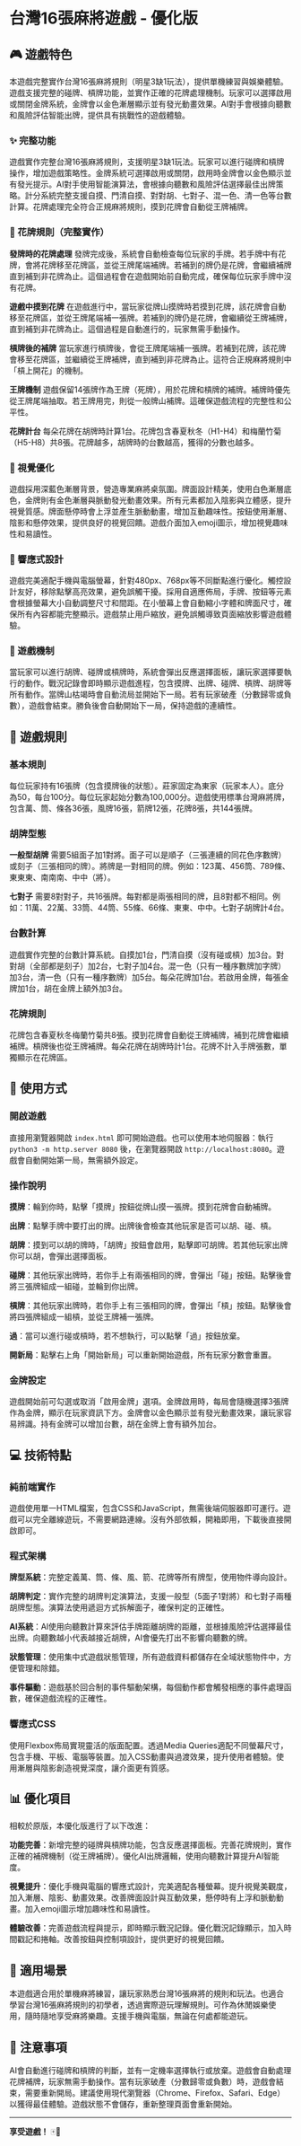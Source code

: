 # 台灣16張麻將遊戲 - 優化版

## 🎮 遊戲特色

本遊戲完整實作台灣16張麻將規則（明星3缺1玩法），提供單機練習與娛樂體驗。遊戲支援完整的碰牌、槓牌功能，並實作正確的花牌處理機制。玩家可以選擇啟用或關閉金牌系統，金牌會以金色漸層顯示並有發光動畫效果。AI對手會根據向聽數和風險評估智能出牌，提供具有挑戰性的遊戲體驗。

### ✨ 完整功能

遊戲實作完整台灣16張麻將規則，支援明星3缺1玩法。玩家可以進行碰牌和槓牌操作，增加遊戲策略性。金牌系統可選擇啟用或關閉，啟用時金牌會以金色顯示並有發光提示。AI對手使用智能演算法，會根據向聽數和風險評估選擇最佳出牌策略。計分系統完整支援自摸、門清自摸、對對胡、七對子、混一色、清一色等台數計算。花牌處理完全符合正規麻將規則，摸到花牌會自動從王牌補牌。

### 🌸 花牌規則（完整實作）

**發牌時的花牌處理**
發牌完成後，系統會自動檢查每位玩家的手牌。若手牌中有花牌，會將花牌移至花牌區，並從王牌尾端補牌。若補到的牌仍是花牌，會繼續補牌直到補到非花牌為止。這個過程會在遊戲開始前自動完成，確保每位玩家手牌中沒有花牌。

**遊戲中摸到花牌**
在遊戲進行中，當玩家從牌山摸牌時若摸到花牌，該花牌會自動移至花牌區，並從王牌尾端補一張牌。若補到的牌仍是花牌，會繼續從王牌補牌，直到補到非花牌為止。這個過程是自動進行的，玩家無需手動操作。

**槓牌後的補牌**
當玩家進行槓牌後，會從王牌尾端補一張牌。若補到花牌，該花牌會移至花牌區，並繼續從王牌補牌，直到補到非花牌為止。這符合正規麻將規則中「槓上開花」的機制。

**王牌機制**
遊戲保留14張牌作為王牌（死牌），用於花牌和槓牌的補牌。補牌時優先從王牌尾端抽取。若王牌用完，則從一般牌山補牌。這確保遊戲流程的完整性和公平性。

**花牌計台**
每朵花牌在胡牌時計算1台。花牌包含春夏秋冬（H1-H4）和梅蘭竹菊（H5-H8）共8張。花牌越多，胡牌時的台數越高，獲得的分數也越多。

### 🎨 視覺優化

遊戲採用深藍色漸層背景，營造專業麻將桌氛圍。牌面設計精美，使用白色漸層底色，金牌則有金色漸層與脈動發光動畫效果。所有元素都加入陰影與立體感，提升視覺質感。牌面懸停時會上浮並產生脈動動畫，增加互動趣味性。按鈕使用漸層、陰影和懸停效果，提供良好的視覺回饋。遊戲介面加入emoji圖示，增加視覺趣味性和易讀性。

### 📱 響應式設計

遊戲完美適配手機與電腦螢幕，針對480px、768px等不同斷點進行優化。觸控設計友好，移除點擊高亮效果，避免誤觸干擾。採用自適應佈局，手牌、按鈕等元素會根據螢幕大小自動調整尺寸和間距。在小螢幕上會自動縮小字體和牌面尺寸，確保所有內容都能完整顯示。遊戲禁止用戶縮放，避免誤觸導致頁面縮放影響遊戲體驗。

### 🎯 遊戲機制

當玩家可以進行胡牌、碰牌或槓牌時，系統會彈出反應選擇面板，讓玩家選擇要執行的動作。戰況記錄會即時顯示遊戲進程，包含摸牌、出牌、碰牌、槓牌、胡牌等所有動作。當牌山枯竭時會自動流局並開始下一局。若有玩家破產（分數歸零或負數），遊戲會結束。勝負後會自動開始下一局，保持遊戲的連續性。

## 🎲 遊戲規則

### 基本規則

每位玩家持有16張牌（包含摸牌後的狀態）。莊家固定為東家（玩家本人）。底分為50，每台100分。每位玩家起始分數為100,000分。遊戲使用標準台灣麻將牌，包含萬、筒、條各36張，風牌16張，箭牌12張，花牌8張，共144張牌。

### 胡牌型態

**一般型胡牌**
需要5組面子加1對將。面子可以是順子（三張連續的同花色序數牌）或刻子（三張相同的牌）。將牌是一對相同的牌。例如：123萬、456筒、789條、東東東、南南南、中中（將）。

**七對子**
需要8對對子，共16張牌。每對都是兩張相同的牌，且8對都不相同。例如：11萬、22萬、33筒、44筒、55條、66條、東東、中中。七對子胡牌計4台。

### 台數計算

遊戲實作完整的台數計算系統。自摸加1台，門清自摸（沒有碰或槓）加3台。對對胡（全部都是刻子）加2台，七對子加4台。混一色（只有一種序數牌加字牌）加3台，清一色（只有一種序數牌）加5台。每朵花牌加1台。若啟用金牌，每張金牌加1台，胡在金牌上額外加3台。

### 花牌規則

花牌包含春夏秋冬梅蘭竹菊共8張。摸到花牌會自動從王牌補牌，補到花牌會繼續補牌。槓牌後也從王牌補牌。每朵花牌在胡牌時計1台。花牌不計入手牌張數，單獨顯示在花牌區。

## 🚀 使用方式

### 開啟遊戲

直接用瀏覽器開啟 `index.html` 即可開始遊戲。也可以使用本地伺服器：執行 `python3 -m http.server 8080` 後，在瀏覽器開啟 `http://localhost:8080`。遊戲會自動開始第一局，無需額外設定。

### 操作說明

**摸牌**：輪到你時，點擊「摸牌」按鈕從牌山摸一張牌。摸到花牌會自動補牌。

**出牌**：點擊手牌中要打出的牌。出牌後會檢查其他玩家是否可以胡、碰、槓。

**胡牌**：摸到可以胡的牌時，「胡牌」按鈕會啟用，點擊即可胡牌。若其他玩家出牌你可以胡，會彈出選擇面板。

**碰牌**：其他玩家出牌時，若你手上有兩張相同的牌，會彈出「碰」按鈕。點擊後會將三張牌組成一組碰，並輪到你出牌。

**槓牌**：其他玩家出牌時，若你手上有三張相同的牌，會彈出「槓」按鈕。點擊後會將四張牌組成一組槓，並從王牌補一張牌。

**過**：當可以進行碰或槓時，若不想執行，可以點擊「過」按鈕放棄。

**開新局**：點擊右上角「開始新局」可以重新開始遊戲，所有玩家分數會重置。

### 金牌設定

遊戲開始前可勾選或取消「啟用金牌」選項。金牌啟用時，每局會隨機選擇3張牌作為金牌，顯示在玩家資訊下方。金牌會以金色顯示並有發光動畫效果，讓玩家容易辨識。持有金牌可以增加台數，胡在金牌上會有額外加台。

## 💻 技術特點

### 純前端實作

遊戲使用單一HTML檔案，包含CSS和JavaScript，無需後端伺服器即可運行。遊戲可以完全離線遊玩，不需要網路連線。沒有外部依賴，開箱即用，下載後直接開啟即可。

### 程式架構

**牌型系統**：完整定義萬、筒、條、風、箭、花牌等所有牌型，使用物件導向設計。

**胡牌判定**：實作完整的胡牌判定演算法，支援一般型（5面子1對將）和七對子兩種胡牌型態。演算法使用遞迴方式拆解面子，確保判定的正確性。

**AI系統**：AI使用向聽數計算來評估手牌距離胡牌的距離，並根據風險評估選擇最佳出牌。向聽數越小代表越接近胡牌，AI會優先打出不影響向聽數的牌。

**狀態管理**：使用集中式遊戲狀態管理，所有遊戲資料都儲存在全域狀態物件中，方便管理和除錯。

**事件驅動**：遊戲基於回合制的事件驅動架構，每個動作都會觸發相應的事件處理函數，確保遊戲流程的正確性。

### 響應式CSS

使用Flexbox佈局實現靈活的版面配置。透過Media Queries適配不同螢幕尺寸，包含手機、平板、電腦等裝置。加入CSS動畫與過渡效果，提升使用者體驗。使用漸層與陰影創造視覺深度，讓介面更有質感。

## 📊 優化項目

相較於原版，本優化版進行了以下改進：

**功能完善**：新增完整的碰牌與槓牌功能，包含反應選擇面板。完善花牌規則，實作正確的補牌機制（從王牌補牌）。優化AI出牌邏輯，使用向聽數計算提升AI智能度。

**視覺提升**：優化手機與電腦的響應式設計，完美適配各種螢幕。提升視覺美觀度，加入漸層、陰影、動畫效果。改善牌面設計與互動效果，懸停時有上浮和脈動動畫。加入emoji圖示增加趣味性和易讀性。

**體驗改善**：完善遊戲流程與提示，即時顯示戰況記錄。優化戰況記錄顯示，加入時間戳記和捲軸。改善按鈕與控制項設計，提供更好的視覺回饋。

## 🎯 適用場景

本遊戲適合用於單機麻將練習，讓玩家熟悉台灣16張麻將的規則和玩法。也適合學習台灣16張麻將規則的初學者，透過實際遊玩理解規則。可作為休閒娛樂使用，隨時隨地享受麻將樂趣。支援手機與電腦，無論在何處都能遊玩。

## 📝 注意事項

AI會自動進行碰牌和槓牌的判斷，並有一定機率選擇執行或放棄。遊戲會自動處理花牌補牌，玩家無需手動操作。當有玩家破產（分數歸零或負數）時，遊戲會結束，需要重新開局。建議使用現代瀏覽器（Chrome、Firefox、Safari、Edge）以獲得最佳體驗。遊戲狀態不會儲存，重新整理頁面會重新開始。

---

**享受遊戲！** 🀄🎉

